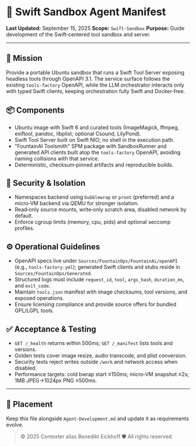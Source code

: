 # 🧠 Swift Sandbox Agent Manifest

**Last Updated:** September 15, 2025
**Scope:** `Swift-Sandbox`
**Purpose:** Guide development of the Swift‑centered tool sandbox and server.

---

## 🎯 Mission
Provide a portable Ubuntu sandbox that runs a Swift Tool Server exposing headless tools through OpenAPI 3.1. The service surface follows the existing `tools-factory` OpenAPI, while the LLM orchestrator interacts only with typed Swift clients, keeping orchestration fully Swift and Docker‑free.

## 📦 Components
- Ubuntu image with Swift 6 and curated tools (ImageMagick, ffmpeg, exiftool, pandoc, libplist; optional Csound, LilyPond).
- Swift Tool Server built on Swift NIO; no shell in the execution path.
- "FountainAI Toolsmith" SPM package with SandboxRunner and generated API clients built atop the `tools-factory` OpenAPI, avoiding naming collisions with that service.
- Deterministic, checksum‑pinned artifacts and reproducible builds.

## 🔐 Security & Isolation
- Namespaces backend using `bubblewrap` or `proot` (preferred) and a micro‑VM backend via QEMU for stronger isolation.
- Read‑only source mounts, write‑only scratch area, disabled network by default.
- Enforce cgroup limits (memory, cpu, pids) and optional seccomp profiles.

## ⚙️ Operational Guidelines
- OpenAPI specs live under `Sources/FountainOps/FountainAi/openAPI` (e.g., `tools-factory.yml`); generated Swift clients and stubs reside in `Sources/FountainOps/Generated`.
- Structured logs must include `request_id`, `tool`, `args_hash`, `duration_ms`, and `exit_code`.
- Maintain `tools.json` manifest with image checksums, tool versions, and exposed operations.
- Ensure licensing compliance and provide source offers for bundled GPL/LGPL tools.

## ✅ Acceptance & Testing
- `GET /_health` returns within 500ms; `GET /_manifest` lists tools and versions.
- Golden tests cover image resize, audio transcode, and plist conversion.
- Security tests reject writes outside `/work` and network access when disabled.
- Performance targets: cold bwrap start ≤150ms; micro‑VM snapshot ≤2s; 1MB JPEG→1024px PNG ≤500ms.

---

## 📁 Placement
Keep this file alongside `Agent-Development.md` and update it as requirements evolve.

> © 2025 Contexter alias Benedikt Eickhoff 🛡️ All rights reserved.
